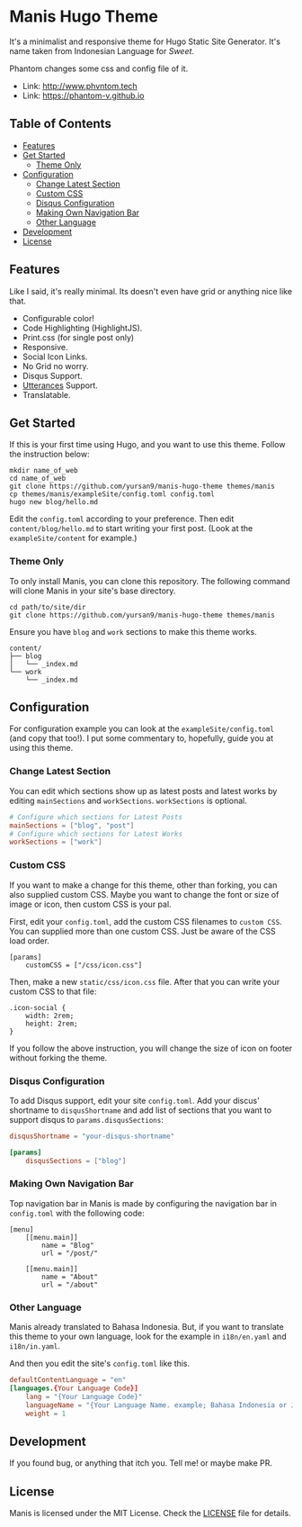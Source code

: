 # Manis Hugo Theme

It's a minimalist and responsive theme for Hugo Static Site Generator. It's name taken from Indonesian Language for *Sweet*.

Phantom changes some css and config file of it. 

* Link: http://www.phvntom.tech
* Link: https://phantom-v.github.io



## Table of Contents

- [Features](https://github.com/yursan9/manis-hugo-theme#features)
- [Get Started](https://github.com/yursan9/manis-hugo-theme#get-started)
  + [Theme Only](https://github.com/yursan9/manis-hugo-theme#theme-only)
- [Configuration](https://github.com/yursan9/manis-hugo-theme#configuration)
  + [Change Latest Section](https://github.com/yursan9/manis-hugo-theme#change-latest-section)
  + [Custom CSS](https://github.com/yursan9/manis-hugo-theme#custom-css)
  + [Disqus Configuration](https://github.com/yursan9/manis-hugo-theme#disqus-configuration)
  + [Making Own Navigation Bar](https://github.com/yursan9/manis-hugo-theme#making-own-navigation-bar)
  + [Other Language](https://github.com/yursan9/manis-hugo-theme#other-language)
- [Development](https://github.com/yursan9/manis-hugo-theme#development)
- [License](https://github.com/yursan9/manis-hugo-theme#license)

## Features

Like I said, it's really minimal. Its doesn't even have grid or anything nice like that.

-   Configurable color!
-   Code Highlighting (HighlightJS).
-   Print.css (for single post only)
-   Responsive.
-   Social Icon Links.
-   No Grid no worry.
-   Disqus Support.
-   [Utterances](https://utteranc.es) Support.
-   Translatable.



## Get Started

If this is your first time using Hugo, and you want to use this theme. Follow the instruction below:

```
mkdir name_of_web
cd name_of_web
git clone https://github.com/yursan9/manis-hugo-theme themes/manis
cp themes/manis/exampleSite/config.toml config.toml
hugo new blog/hello.md
```

Edit the `config.toml` according to your preference. Then edit `content/blog/hello.md` to
start writing your first post. (Look at the `exampleSite/content` for example.)

### Theme Only

To only install Manis, you can clone this repository. The following command will clone Manis in your site's base directory.

```
cd path/to/site/dir
git clone https://github.com/yursan9/manis-hugo-theme themes/manis
```

Ensure you have `blog` and `work` sections to make this theme works.

```
content/
├── blog
│   └── _index.md
└── work
    └── _index.md
```

## Configuration

For configuration example you can look at the `exampleSite/config.toml` (and copy that too!). I put some commentary to, hopefully, guide you at using this theme.

### Change Latest Section

You can edit which sections show up as latest posts and latest works by editing `mainSections` and `workSections`. `workSections` is optional.

```toml
# Configure which sections for Latest Posts
mainSections = ["blog", "post"]
# Configure which sections for Latest Works
workSections = ["work"]
```

### Custom CSS
If you want to make a change for this theme, other than forking, you can also supplied custom CSS. Maybe you want to change the font or size of image or icon, then custom CSS is your pal.

First, edit your `config.toml`, add the custom CSS filenames to `custom CSS`. You can supplied more than one custom CSS. Just be aware of the CSS load order.

```
[params]
    customCSS = ["/css/icon.css"]
```

Then, make a new `static/css/icon.css` file. After that you can write your custom CSS to that file:

```
.icon-social {
    width: 2rem;
    height: 2rem;
} 
```

If you follow the above instruction, you will change the size of icon on footer without forking the theme.

### Disqus Configuration
To add Disqus support, edit your site `config.toml`. Add your discus' shortname to `disqusShortname` and add list of sections that you want to support disqus to `params.disqusSections`:

```toml
disqusShortname = "your-disqus-shortname"

[params]
    disqusSections = ["blog"]
```

### Making Own Navigation Bar

Top navigation bar in Manis is made by configuring the navigation bar in `config.toml` with the following code:

```
[menu]
    [[menu.main]]
        name = "Blog"
        url = "/post/"

    [[menu.main]]
        name = "About"
        url = "/about"

```

### Other Language

Manis already translated to Bahasa Indonesia. But, if you want to translate this theme to your own language, look for the example in `i18n/en.yaml` and `i18n/in.yaml`.

And then you edit the site's `config.toml` like this.

```toml
defaultContentLanguage = "en"
[languages.{Your Language Code}]
    lang = "{Your Language Code}"
    languageName = "{Your Language Name. example; Bahasa Indonesia or Japanese}"
    weight = 1
```

## Development

If you found bug, or anything that itch you. Tell me! or maybe make PR.

## License

Manis is licensed under the MIT License. Check the [LICENSE](https://github.com/yursan9/manis-hugo-theme/blob/master/LICENSE.md) file for details.
